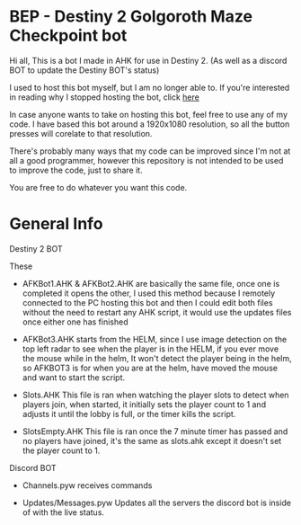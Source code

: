 # BEP - Destiny 2 Golgoroth Maze Checkpoint bot

Hi all, This is a bot I made in AHK for use in Destiny 2.
(As well as a discord BOT to update the Destiny BOT's status)

I used to host this bot myself, but I am no longer able to.
If you're interested in reading why I stopped hosting the bot, click [here](https://github.com/tombon12/BEP/blob/main/Reasoning.md)

In case anyone wants to take on hosting this bot, feel free to use any of my code.
I have based this bot around a 1920x1080 resolution, so all the button presses will corelate to that resolution.

There's probably many ways that my code can be improved since I'm not at all a good programmer, however this repository is not intended to be used to improve the code, just to share it.

You are free to do whatever you want this code.

# General Info

Destiny 2 BOT

These

- AFKBot1.AHK & AFKBot2.AHK are basically the same file, once one is completed it opens the other, I used this method because I remotely connected to the PC hosting this bot and then I could edit both files without the need to restart any AHK script, it would use the updates files once either one has finished

- AFKBot3.AHK starts from the HELM, since I use image detection on the top left radar to see when the player is in the HELM, if you ever move the mouse while in the helm, It won't detect the player being in the helm, so AFKBOT3 is for when you are at the helm, have moved the mouse and want to start the script.

- Slots.AHK This file is ran when watching the player slots to detect when players join, when started, it initially sets the player count to 1 and adjusts it until the lobby is full, or the timer kills the script.

- SlotsEmpty.AHK This file is ran once the 7 minute timer has passed and no players have joined, it's the same as slots.ahk except it doesn't set the player count to 1.

Discord BOT

- Channels.pyw receives commands 

- Updates/Messages.pyw Updates all the servers the discord bot is inside of with the live status.
